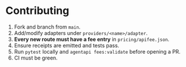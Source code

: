 # Contributing

1. Fork and branch from `main`.
2. Add/modify adapters under `providers/<name>/adapter`.
3. **Every new route must have a fee entry** in `pricing/apifee.json`.
4. Ensure receipts are emitted and tests pass.
5. Run `pytest` locally and `agentapi fees:validate` before opening a PR.
6. CI must be green.
